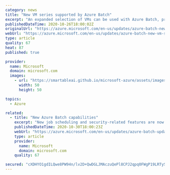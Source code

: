```yaml
---
category: news
title: "New VM series supported by Azure Batch"
excerpt: "An expanded selection of VMs can be used with Azure Batch, providing access to newer Azure VM series."
publishedDateTime: 2020-10-26T18:00:02Z
originalUrl: "https://azure.microsoft.com/en-us/updates/azure-batch-new-vm-series-october2020/"
webUrl: "https://azure.microsoft.com/en-us/updates/azure-batch-new-vm-series-october2020/"
type: article
quality: 67
heat: 87
published: true

provider:
  name: Microsoft
  domain: microsoft.com
  images:
    - url: "https://smartableai.github.io/microsoft-azure/assets/images/organizations/microsoft.com-50x50.jpg"
      width: 50
      height: 50

topics:
  - Azure

related:
  - title: "New Azure Batch capabilities"
    excerpt: "New job scheduling and security-related features are now available."
    publishedDateTime: 2020-10-30T18:00:23Z
    webUrl: "https://azure.microsoft.com/en-us/updates/azure-batch-updates-october2020/"
    type: article
    provider:
      name: Microsoft
      domain: microsoft.com
    quality: 67

secured: "cXDHYO1gdILQwe8PW94n/lv2D+QwDGLJMAczuQePl8CPJ2qpq0FWgP19LRTySuEUMArsL6FWczDc+plx1gMP9ClUjY5ZNvbVVHhBzp/UP65O78lDbV45mk4HjqIGpQ7X8GZmN7WsaR3qbujRqYRYvmSIAu4Us7WD4zjHH8k1jeoKPPr1LGlP9QdwLyAztbqTPbxfCJxIna8x5pT2eP7wqyhhlQonKevMbkgMlkKUPWtq1dUKgE6pxwhQtuRby/WGesOBhJgPU5Wz2AU5lmbuhdprXBDge9t/Me455ehFtatujj93l7T55+shOGIoIUWXzA0V1yikGBJmEleJUIAI4Q82fZewD13Pz7xALJWcjDY=;CoFoA0L54MZSmHjVoqbIEQ=="
---
```


